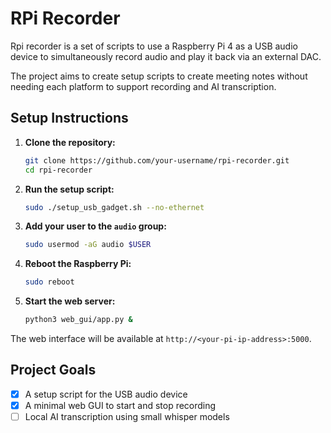 # RPi Recorder

Rpi recorder is a set of scripts to use a Raspberry Pi 4 as a USB audio device to simultaneously record audio and play it back via an external DAC.

The project aims to create setup scripts to create meeting notes without needing each platform to support recording and AI transcription.

## Setup Instructions

1.  **Clone the repository:**
    ```bash
    git clone https://github.com/your-username/rpi-recorder.git
    cd rpi-recorder
    ```

2.  **Run the setup script:**
    ```bash
    sudo ./setup_usb_gadget.sh --no-ethernet
    ```

3.  **Add your user to the `audio` group:**
    ```bash
    sudo usermod -aG audio $USER
    ```

4.  **Reboot the Raspberry Pi:**
    ```bash
    sudo reboot
    ```

5.  **Start the web server:**
    ```bash
    python3 web_gui/app.py &
    ```

The web interface will be available at `http://<your-pi-ip-address>:5000`.

## Project Goals

- [X] A setup script for the USB audio device
- [X] A minimal web GUI to start and stop recording
- [ ] Local AI transcription using small whisper models
